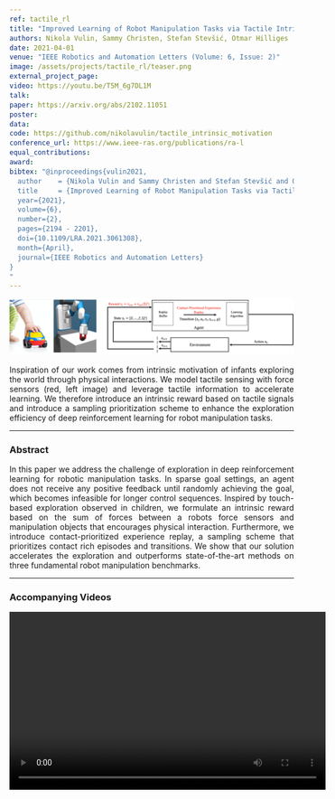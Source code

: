 ```yaml
---
ref: tactile_rl
title: "Improved Learning of Robot Manipulation Tasks via Tactile Intrinsic Motivation"
authors: Nikola Vulin, Sammy Christen, Stefan Stevšić, Otmar Hilliges
date: 2021-04-01
venue: "IEEE Robotics and Automation Letters (Volume: 6, Issue: 2)"
image: /assets/projects/tactile_rl/teaser.png
external_project_page: 
video: https://youtu.be/T5M_6g7DL1M
talk: 
paper: https://arxiv.org/abs/2102.11051
poster: 
data: 
code: https://github.com/nikolavulin/tactile_intrinsic_motivation
conference_url: https://www.ieee-ras.org/publications/ra-l
equal_contributions: 
award: 
bibtex: "@inproceedings{vulin2021,
  author    = {Nikola Vulin and Sammy Christen and Stefan Stevšić and Otmar Hilliges},
  title     = {Improved Learning of Robot Manipulation Tasks via Tactile Intrinsic Motivation},
  year={2021},
  volume={6},
  number={2},
  pages={2194 - 2201},
  doi={10.1109/LRA.2021.3061308},
  month={April},
  journal={IEEE Robotics and Automation Letters}
}
"
---
```


<img class="fullcol" src="/assets/projects/tactile_rl/tactile_overview.png" alt="Teaser-Picture" />

<p align="justify">
    <span class="figurecap">
    Inspiration of our work comes from intrinsic motivation of infants exploring the world through physical interactions. We model tactile sensing with force sensors (red, left image) and leverage tactile information to accelerate learning. We therefore introduce an intrinsic reward based on tactile signals and introduce a sampling prioritization scheme to enhance the exploration efficiency of deep reinforcement learning for robot manipulation tasks.
   </span>
</p>
<hr />
    

<h3>Abstract</h3>
<p align="justify">
In this paper we address the challenge of exploration in deep reinforcement learning for robotic manipulation tasks. In sparse goal settings, an agent does not receive any positive feedback until randomly achieving the goal, which becomes infeasible for longer control sequences. Inspired by touch-based exploration observed in children, we formulate an intrinsic reward based on the sum of forces between a robots force sensors and manipulation objects that encourages physical interaction. Furthermore, we introduce contact-prioritized experience replay, a sampling scheme that prioritizes contact rich episodes and transitions. We show that our solution accelerates the exploration and outperforms state-of-the-art methods on three fundamental robot manipulation benchmarks.
<hr />
    

<h3>Accompanying Videos</h3>
<div class="video" align="center">
<video width="560" height="315" src="https://files.ait.ethz.ch/projects/tactile_rl/downloads/tactile_overview.mp4" frameborder="0" allowfullscreen controls></video>
</div>